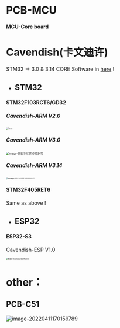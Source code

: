 # PCB-MCU

**MCU-Core board**

# Cavendish(卡文迪许)

STM32 -> 3.0 & 3.14 CORE Software in [here](https://github.com/SwiperWiity/Core-STM32) !

- ##  STM32

#### STM32F103RCT6/GD32

##### Cavendish-ARM	V2.0

<img src="https://s2.loli.net/2022/03/22/z5hJcnbxyHpDUgW.jpg" alt="Caven" style="zoom:30%;" />

##### Cavendish-ARM	V3.0

<img src="https://s2.loli.net/2022/03/22/A8SRUqjXOP4dGp6.png" alt="image-20220322150302413" style="zoom:50%;" />

##### Cavendish-ARM	V3.14

<img src="https://s2.loli.net/2022/03/22/oBXmWCZjf4MPb8J.png" alt="image-20220322150252957" style="zoom:38%;" />

#### STM32F405RET6

Same as above !



- ## ESP32

#### ESP32-S3

Cavendish-ESP	V1.0

<img src="https://s2.loli.net/2022/03/22/neqAiRkw6jcSWQ7.png" alt="image-20220322150443813" style="zoom:30%;" />

# other：

## PCB-C51





![image-20220411170159789](https://s2.loli.net/2022/04/11/6fS8c7dALIZN9tw.png)
